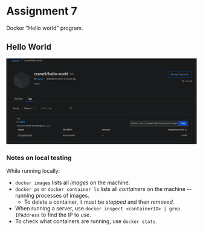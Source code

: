# Assignment 7

Docker "Hello world" program.

## Hello World 

![Proof of Docker push](hello-world_push.png)

### Notes on local testing

While running locally:
- `docker images` lists all *images* on the machine.
- `docker ps` or `docker container ls` lists all *containers* on the machine -- running processes of images.
    - To delete a container, it must be *stopped* and then *removed*.
- When running a server, use `docker inspect <containerID> | grep IPAddress` to find the IP to use.
- To check what containers are running, use `docker stats`.
